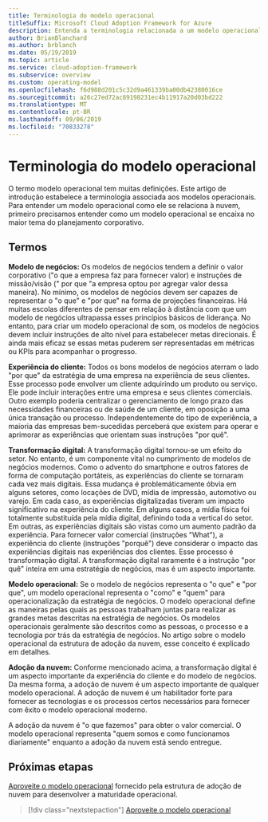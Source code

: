 ```yaml
---
title: Terminologia do modelo operacional
titleSuffix: Microsoft Cloud Adoption Framework for Azure
description: Entenda a terminologia relacionada a um modelo operacional.
author: BrianBlanchard
ms.author: brblanch
ms.date: 05/19/2019
ms.topic: article
ms.service: cloud-adoption-framework
ms.subservice: overview
ms.custom: operating-model
ms.openlocfilehash: f6d988d201c5c32d9a461339ba00db42380016ce
ms.sourcegitcommit: a26c27ed72ac89198231ec4b11917a20d03bd222
ms.translationtype: MT
ms.contentlocale: pt-BR
ms.lasthandoff: 09/06/2019
ms.locfileid: "70833278"
---
```

# <a name="operating-model-terminology"></a>Terminologia do modelo operacional

O termo modelo operacional tem muitas definições. Este artigo de introdução estabelece a terminologia associada aos modelos operacionais. Para entender um modelo operacional como ele se relaciona à nuvem, primeiro precisamos entender como um modelo operacional se encaixa no maior tema do planejamento corporativo.

## <a name="terms"></a>Termos

**Modelo de negócios:** Os modelos de negócios tendem a definir o valor corporativo ("o que a empresa faz para fornecer valor) e instruções de missão/visão (" por que "a empresa optou por agregar valor dessa maneira). No mínimo, os modelos de negócios devem ser capazes de representar o "o que" e "por que" na forma de projeções financeiras. Há muitas escolas diferentes de pensar em relação à distância com que um modelo de negócios ultrapassa esses princípios básicos de liderança. No entanto, para criar um modelo operacional de som, os modelos de negócios devem incluir instruções de alto nível para estabelecer metas direcionais. É ainda mais eficaz se essas metas puderem ser representadas em métricas ou KPIs para acompanhar o progresso.

**Experiência do cliente:** Todos os bons modelos de negócios aterram o lado "por que" da estratégia de uma empresa na experiência de seus clientes. Esse processo pode envolver um cliente adquirindo um produto ou serviço. Ele pode incluir interações entre uma empresa e seus clientes comerciais. Outro exemplo poderia centralizar o gerenciamento de longo prazo das necessidades financeiras ou de saúde de um cliente, em oposição a uma única transação ou processo. Independentemente do tipo de experiência, a maioria das empresas bem-sucedidas perceberá que existem para operar e aprimorar as experiências que orientam suas instruções "por quê".

**Transformação digital:** A transformação digital tornou-se um efeito do setor. No entanto, é um componente vital no cumprimento de modelos de negócios modernos. Como o advento do smartphone e outros fatores de forma de computação portáteis, as experiências do cliente se tornaram cada vez mais digitais. Essa mudança é problemáticamente óbvia em alguns setores, como locações de DVD, mídia de impressão, automotivo ou varejo. Em cada caso, as experiências digitalizadas tiveram um impacto significativo na experiência do cliente. Em alguns casos, a mídia física foi totalmente substituída pela mídia digital, definindo toda a vertical do setor. Em outras, as experiências digitais são vistas como um aumento padrão da experiência. Para fornecer valor comercial (instruções "What"), a experiência do cliente (instruções "porquê") deve considerar o impacto das experiências digitais nas experiências dos clientes. Esse processo é transformação digital. A transformação digital raramente é a instrução "por quê" inteira em uma estratégia de negócios, mas é um aspecto importante.

**Modelo operacional:** Se o modelo de negócios representa o "o que" e "por que", um modelo operacional representa o "como" e "quem" para operacionalização da estratégia de negócios. O modelo operacional define as maneiras pelas quais as pessoas trabalham juntas para realizar as grandes metas descritas na estratégia de negócios. Os modelos operacionais geralmente são descritos como as pessoas, o processo e a tecnologia por trás da estratégia de negócios. No artigo sobre o modelo operacional da estrutura de adoção da nuvem, esse conceito é explicado em detalhes.

**Adoção da nuvem:** Conforme mencionado acima, a transformação digital é um aspecto importante da experiência do cliente e do modelo de negócios. Da mesma forma, a adoção de nuvem é um aspecto importante de qualquer modelo operacional. A adoção de nuvem é um habilitador forte para fornecer as tecnologias e os processos certos necessários para fornecer com êxito o modelo operacional moderno.

A adoção da nuvem é "o que fazemos" para obter o valor comercial. O modelo operacional representa "quem somos e como funcionamos diariamente" enquanto a adoção da nuvem está sendo entregue.

## <a name="next-steps"></a>Próximas etapas

[Aproveite o modelo operacional](./index.md) fornecido pela estrutura de adoção de nuvem para desenvolver a maturidade operacional.

> [!div class="nextstepaction"]
> [Aproveite o modelo operacional](./index.md)
